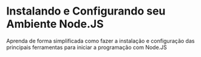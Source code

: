 # Instalando e Configurando seu Ambiente Node.JS

Aprenda de forma simplificada como fazer a instalação e configuração das principais ferramentas para iniciar a programação com Node.JS